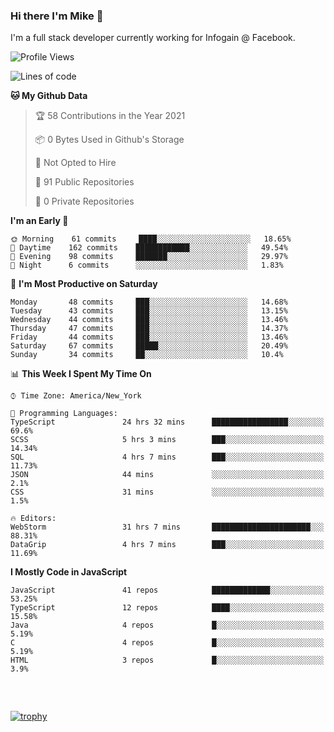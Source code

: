 ### Hi there I'm Mike 👋
I'm a full stack developer currently working for Infogain @ Facebook.

<!--START_SECTION:waka-->
![Profile Views](http://img.shields.io/badge/Profile%20Views-0-blue)

![Lines of code](https://img.shields.io/badge/From%20Hello%20World%20I%27ve%20Written-1.2%20million%20lines%20of%20code-blue)

**🐱 My Github Data** 

> 🏆 58 Contributions in the Year 2021
 > 
> 📦 0 Bytes Used in Github's Storage 
 > 
> 🚫 Not Opted to Hire
 > 
> 📜 91 Public Repositories 
 > 
> 🔑 0 Private Repositories  
 > 
**I'm an Early 🐤** 

```text
🌞 Morning    61 commits     ████░░░░░░░░░░░░░░░░░░░░░   18.65% 
🌆 Daytime    162 commits    ████████████░░░░░░░░░░░░░   49.54% 
🌃 Evening    98 commits     ███████░░░░░░░░░░░░░░░░░░   29.97% 
🌙 Night      6 commits      ░░░░░░░░░░░░░░░░░░░░░░░░░   1.83%

```
📅 **I'm Most Productive on Saturday** 

```text
Monday       48 commits     ███░░░░░░░░░░░░░░░░░░░░░░   14.68% 
Tuesday      43 commits     ███░░░░░░░░░░░░░░░░░░░░░░   13.15% 
Wednesday    44 commits     ███░░░░░░░░░░░░░░░░░░░░░░   13.46% 
Thursday     47 commits     ███░░░░░░░░░░░░░░░░░░░░░░   14.37% 
Friday       44 commits     ███░░░░░░░░░░░░░░░░░░░░░░   13.46% 
Saturday     67 commits     █████░░░░░░░░░░░░░░░░░░░░   20.49% 
Sunday       34 commits     ██░░░░░░░░░░░░░░░░░░░░░░░   10.4%

```


📊 **This Week I Spent My Time On** 

```text
⌚︎ Time Zone: America/New_York

💬 Programming Languages: 
TypeScript               24 hrs 32 mins      █████████████████░░░░░░░░   69.6% 
SCSS                     5 hrs 3 mins        ███░░░░░░░░░░░░░░░░░░░░░░   14.34% 
SQL                      4 hrs 7 mins        ███░░░░░░░░░░░░░░░░░░░░░░   11.73% 
JSON                     44 mins             ░░░░░░░░░░░░░░░░░░░░░░░░░   2.1% 
CSS                      31 mins             ░░░░░░░░░░░░░░░░░░░░░░░░░   1.5%

🔥 Editors: 
WebStorm                 31 hrs 7 mins       ██████████████████████░░░   88.31% 
DataGrip                 4 hrs 7 mins        ███░░░░░░░░░░░░░░░░░░░░░░   11.69%

```

**I Mostly Code in JavaScript** 

```text
JavaScript               41 repos            █████████████░░░░░░░░░░░░   53.25% 
TypeScript               12 repos            ████░░░░░░░░░░░░░░░░░░░░░   15.58% 
Java                     4 repos             █░░░░░░░░░░░░░░░░░░░░░░░░   5.19% 
C                        4 repos             █░░░░░░░░░░░░░░░░░░░░░░░░   5.19% 
HTML                     3 repos             █░░░░░░░░░░░░░░░░░░░░░░░░   3.9%

```



<!--END_SECTION:waka-->

##### &nbsp;
[![trophy](https://github-profile-trophy.vercel.app/?username=uptonm&theme=dracula)](https://github.com/ryo-ma/github-profile-trophy)
